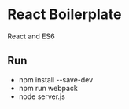 # React Boilerplate
React and ES6

## Run
- npm install --save-dev
- npm run webpack
- node server.js
